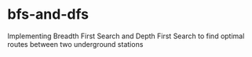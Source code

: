 # bfs-and-dfs
 Implementing Breadth First Search and Depth First Search to find optimal routes between two underground stations
